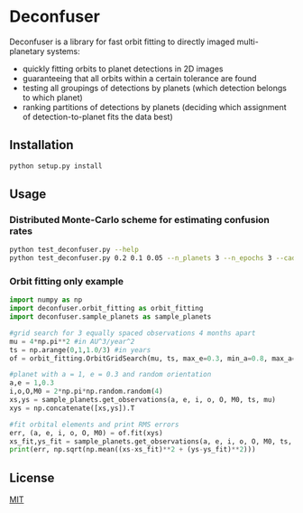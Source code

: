 # Deconfuser

Deconfuser is a library for fast orbit fitting to directly imaged multi-planetary systems:
* quickly fitting orbits to planet detections in 2D images
* guaranteeing that all orbits within a certain tolerance are found
* testing all groupings of detections by planets (which detection belongs to which planet)
* ranking partitions of detections by planets (deciding which assignment of detection-to-planet fits the data best)

## Installation

```bash
python setup.py install
```

## Usage

### Distributed Monte-Carlo scheme for estimating confusion rates
```bash
python test_deconfuser.py --help
python test_deconfuser.py 0.2 0.1 0.05 --n_planets 3 --n_epochs 3 --cadence 0.5 --min_a 0.5 --max_a 1.5 --n_processes 4 --n_systems 100 > results.txt
```

### Orbit fitting only example

```python
import numpy as np
import deconfuser.orbit_fitting as orbit_fitting
import deconfuser.sample_planets as sample_planets

#grid search for 3 equally spaced observations 4 months apart
mu = 4*np.pi**2 #in AU^3/year^2
ts = np.arange(0,1,1.0/3) #in years
of = orbit_fitting.OrbitGridSearch(mu, ts, max_e=0.3, min_a=0.8, max_a=1.2, tol=0.1)

#planet with a = 1, e = 0.3 and random orientation
a,e = 1,0.3
i,o,O,M0 = 2*np.pi*np.random.random(4)
xs,ys = sample_planets.get_observations(a, e, i, o, O, M0, ts, mu)
xys = np.concatenate([xs,ys]).T

#fit orbital elements and print RMS errors
err, (a, e, i, o, O, M0) = of.fit(xys)
xs_fit,ys_fit = sample_planets.get_observations(a, e, i, o, O, M0, ts, mu)
print(err, np.sqrt(np.mean((xs-xs_fit)**2 + (ys-ys_fit)**2)))
```


## License
[MIT](https://choosealicense.com/licenses/mit/)
